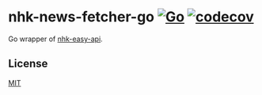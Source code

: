 # nhk-news-fetcher-go [![Go](https://github.com/nhk-news-web-easy/nhk-news-fetcher-go/actions/workflows/build.yml/badge.svg?branch=main)](https://github.com/nhk-news-web-easy/nhk-news-fetcher-go/actions/workflows/build.yml) [![codecov](https://codecov.io/gh/nhk-news-web-easy/nhk-news-fetcher-go/branch/main/graph/badge.svg?token=YCDAGUU5K1)](https://codecov.io/gh/nhk-news-web-easy/nhk-news-fetcher-go)

Go wrapper of [nhk-easy-api](https://github.com/nhk-news-web-easy/nhk-easy-api).

## License
[MIT](LICENSE)
